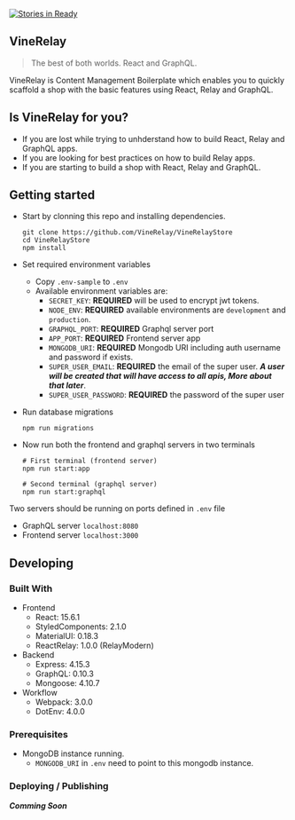 [![Stories in Ready](https://badge.waffle.io/bitriddler/gql_playground.png?label=ready&title=Ready)](https://waffle.io/bitriddler/gql_playground?utm_source=badge)

VineRelay
---------------
> The best of both worlds. React and GraphQL.

VineRelay is Content Management Boilerplate which enables you to quickly scaffold a shop with the basic features using React, Relay and GraphQL.

Is VineRelay for you?
---------------
- If you are lost while trying to unhderstand how to build React, Relay and GraphQL apps.
- If you are looking for best practices on how to build Relay apps.
- If you are starting to build a shop with React, Relay and GraphQL.

Getting started
-------------
- Start by clonning this repo and installing dependencies.

  ```shell
  git clone https://github.com/VineRelay/VineRelayStore
  cd VineRelayStore
  npm install
  ```

- Set required environment variables
  - Copy `.env-sample` to `.env`
  - Available environment variables are:
    - `SECRET_KEY`: **REQUIRED** will be used to encrypt jwt tokens.
    - `NODE_ENV`: **REQUIRED** available environments are `development` and `production`.
    - `GRAPHQL_PORT`: **REQUIRED** Graphql server port
    - `APP_PORT`: **REQUIRED** Frontend server app
    - `MONGODB_URI`: **REQUIRED** Mongodb URI including auth username and password if exists.
    - `SUPER_USER_EMAIL`: **REQUIRED** the email of the super user. ***A user will be created that will have access to all apis, More about that later***.
    - `SUPER_USER_PASSWORD`: **REQUIRED** the password of the super user 

- Run database migrations

  ```shell
  npm run migrations
  ```

- Now run both the frontend and graphql servers in two terminals

  ```shell
  # First terminal (frontend server)
  npm run start:app
  ```

  ```shell
  # Second terminal (graphql server)
  npm run start:graphql
  ```

Two servers should be running on ports defined in `.env` file
  - GraphQL server `localhost:8080`
  - Frontend server `localhost:3000`

Developing
-----------

### Built With
- Frontend
  - React: 15.6.1
  - StyledComponents: 2.1.0
  - MaterialUI: 0.18.3
  - ReactRelay: 1.0.0 (RelayModern)
- Backend
  - Express: 4.15.3
  - GraphQL: 0.10.3
  - Mongoose: 4.10.7
- Workflow
  - Webpack: 3.0.0
  - DotEnv: 4.0.0

### Prerequisites
- MongoDB instance running.
  - `MONGODB_URI` in `.env` need to point to this mongodb instance. 

### Deploying / Publishing
***Comming Soon***
